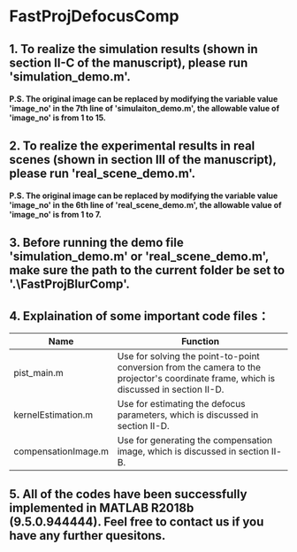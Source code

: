 # FastProjDefocusComp
## 1. To realize the simulation results (shown in section Ⅱ-C of the manuscript), please run 'simulation_demo.m'.
#### P.S. The original image can be replaced by modifying the variable value 'image_no' in the 7th line of 'simulaiton_demo.m', the allowable value of 'image_no' is from 1 to 15.

## 2. To realize the experimental results in real scenes (shown in section Ⅲ of the manuscript), please run 'real_scene_demo.m'.
#### P.S. The original image can be replaced by modifying the variable value 'image_no' in the 6th line of 'real_scene_demo.m', the allowable value of 'image_no' is from 1 to 7.

## 3. Before running the demo file 'simulation_demo.m' or 'real_scene_demo.m', make sure the path to the current folder be set to '.\FastProjBlurComp'.

## 4.  Explaination of some important code files：

| Name | Function |
|------|----------|
| pist_main.m | Use for solving the point-to-point conversion from the camera to the projector's coordinate frame, which is discussed in section Ⅱ-D.|
|kernelEstimation.m|Use for estimating the defocus parameters, which is discussed in section Ⅱ-D.|
|compensationImage.m|Use for generating the compensation image, which is discussed in section Ⅱ-B. |

## 5. All of the codes have been successfully implemented in MATLAB R2018b (9.5.0.944444). Feel free to contact us if you have any further quesitons.
